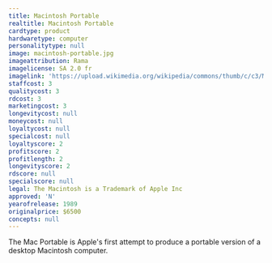 ```yaml
---
title: Macintosh Portable
realtitle: Macintosh Portable
cardtype: product
hardwaretype: computer
personalitytype: null
image: macintosh-portable.jpg
imageattribution: Rama
imagelicense: SA 2.0 fr
imagelink: 'https://upload.wikimedia.org/wikipedia/commons/thumb/c/c3/Macintosh_Portable-IMG_7541.jpg/1280px-Macintosh_Portable-IMG_7541.jpg'
staffcost: 3
qualitycost: 3
rdcost: 3
marketingcost: 3
longevitycost: null
moneycost: null
loyaltycost: null
specialcost: null
loyaltyscore: 2
profitscore: 2
profitlength: 2
longevityscore: 2
rdscore: null
specialscore: null
legal: The Macintosh is a Trademark of Apple Inc
approved: 'N'
yearofrelease: 1989
originalprice: $6500
concepts: null
---
```


The Mac Portable is Apple's first attempt to produce a portable version of a desktop Macintosh computer.
